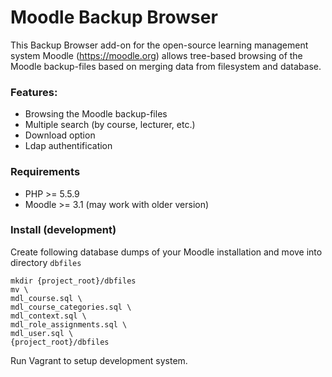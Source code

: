 # Moodle Backup Browser

This Backup Browser add-on for the open-source learning management system Moodle (https://moodle.org) allows tree-based browsing of the Moodle backup-files based on merging data from filesystem and database.

### Features:

* Browsing the Moodle backup-files 
* Multiple search (by course, lecturer, etc.)
* Download option
* Ldap authentification

### Requirements

* PHP >= 5.5.9
* Moodle >= 3.1 (may work with older version)

### Install (development)

Create following database dumps of your Moodle installation and move into directory `dbfiles`

```
mkdir {project_root}/dbfiles
mv \
mdl_course.sql \
mdl_course_categories.sql \
mdl_context.sql \
mdl_role_assignments.sql \
mdl_user.sql \
{project_root}/dbfiles
```

Run Vagrant to setup development system.
